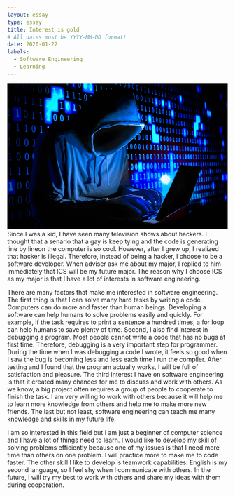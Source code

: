 ```yaml
---
layout: essay
type: essay
title: Interest is gold
# All dates must be YYYY-MM-DD format!
date: 2020-01-22
labels:
  - Software Engineering
  - Learning
---
```


<img class="ui medium left floated image" src="../images/hacker.png">
Since I was a kid, I have seen many television shows about hackers. I thought that a senario that  a gay is keep tying and the code is generating line by lineon the computer is so cool. However, after I grew up, I realized that hacker is illegal. Therefore, instead of being a hacker, I choose to be a software developer. When adviser ask me about my major, I replied to him immediately that ICS will be my future major. The reason why I choose ICS as my major is that I have a lot of interests in software engineering.

There are many factors that make me interested in software engineering. The first thing is that I can solve many hard tasks by writing a code. Computers can do more and faster than human beings. Developing a software can help humans to solve problems easily and quickly. For example, if the task requires to print a sentence a hundred times, a for loop can help humans to save plenty of time. Second, I also find interest in debugging a program. Most people cannot write a code that has no bugs at first time. Therefore, debugging is a very important step for programmer. During the time when I was debugging a code I wrote, it feels so good when I saw the bug is becoming less and less each time I run the compiler. After testing and I found that the program actually works, I will be full of satisfaction and pleasure. The third interest I have on software engineering is that it created many chances for me to discuss and work with others. As we know, a big project often requires a group of people to cooperate to finish the task. I am very willing to work with others because it will help me to learn more knowledge from others and help me to make more new friends. The last but not least, software engineering can teach me many knowledge and skills in my future life.

I am so interested in this field but I am just a beginner of computer science and I have a lot of things need to learn. I would like to develop my skill of solving problems efficiently because one of my issues is that I need more time than others on one problem. I will practice more to make me to code faster. The other skill I like to develop is teamwork capabilities. English is my second language, so I feel shy when I communicate with others. In the future, I will try my best to work with others and share my ideas with them during cooperation.
